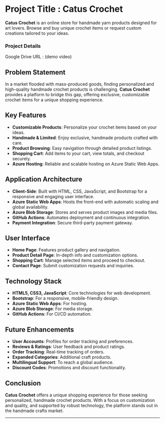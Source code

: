 # Project Title : Catus Crochet

**Catus Crochet** is an online store for handmade yarn products designed for art lovers. Browse and buy unique crochet items or request custom creations tailored to your ideas.

<h3>Project Details</h3>
Google Drive URL : (demo video)




## Problem Statement

In a market flooded with mass-produced goods, finding personalized and high-quality handmade crochet products is challenging. **Catus Crochet** provides a platform to bridge this gap, offering exclusive, customizable crochet items for a unique shopping experience.

## Key Features

- **Customizable Products**: Personalize your crochet items based on your ideas.
- **Handmade & Limited**: Enjoy exclusive, handmade products crafted with care.
- **Product Browsing**: Easy navigation through detailed product listings.
- **Shopping Cart**: Add items to your cart, view totals, and checkout securely.
- **Azure Hosting**: Reliable and scalable hosting on Azure Static Web Apps.

## Application Architecture

- **Client-Side**: Built with HTML, CSS, JavaScript, and Bootstrap for a responsive and engaging user interface.
- **Azure Static Web Apps**: Hosts the front-end with automatic scaling and global availability.
- **Azure Blob Storage**: Stores and serves product images and media files.
- **GitHub Actions**: Automates deployment and continuous integration.
- **Payment Integration**: Secure third-party payment gateway.

## User Interface

- **Home Page**: Features product gallery and navigation.
- **Product Detail Page**: In-depth info and customization options.
- **Shopping Cart**: Manage selected items and proceed to checkout.
- **Contact Page**: Submit customization requests and inquiries.

## Technology Stack

- **HTML5, CSS3, JavaScript**: Core technologies for web development.
- **Bootstrap**: For a responsive, mobile-friendly design.
- **Azure Static Web Apps**: For hosting.
- **Azure Blob Storage**: For media storage.
- **GitHub Actions**: For CI/CD automation.

## Future Enhancements

- **User Accounts**: Profiles for order tracking and preferences.
- **Reviews & Ratings**: User feedback and product ratings.
- **Order Tracking**: Real-time tracking of orders.
- **Expanded Categories**: Additional craft products.
- **Multilingual Support**: To reach a global audience.
- **Discount Codes**: Promotions and discount functionality.

## Conclusion

**Catus Crochet** offers a unique shopping experience for those seeking personalized, handmade crochet products. With a focus on customization and quality, and supported by robust technology, the platform stands out in the handmade crafts market.

---


